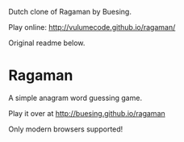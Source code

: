 
Dutch clone of Ragaman by Buesing. 

Play online: http://vulumecode.github.io/ragaman/

Original readme below.

Ragaman
=======

A simple anagram word guessing game. 

Play it over at http://buesing.github.io/ragaman

Only modern browsers supported!
